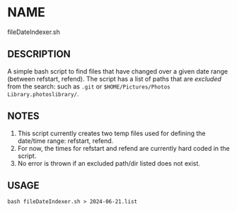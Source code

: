 # NAME  
fileDateIndexer.sh

## DESCRIPTION
A simple bash script to find files that have changed over a given date range (between refstart, refend).
The script has a list of paths that are *excluded* from the search: such as `.git` or `$HOME/Pictures/Photos Library.photoslibrary/`.

## NOTES  
1. This script currently creates two temp files used for defining the date/time range: refstart, refend.
2. For now, the times for refstart and refend are currently hard coded in the script.
3. No error is thrown if an excluded path/dir listed does not exist.

## USAGE
    bash fileDateIndexer.sh > 2024-06-21.list
  
